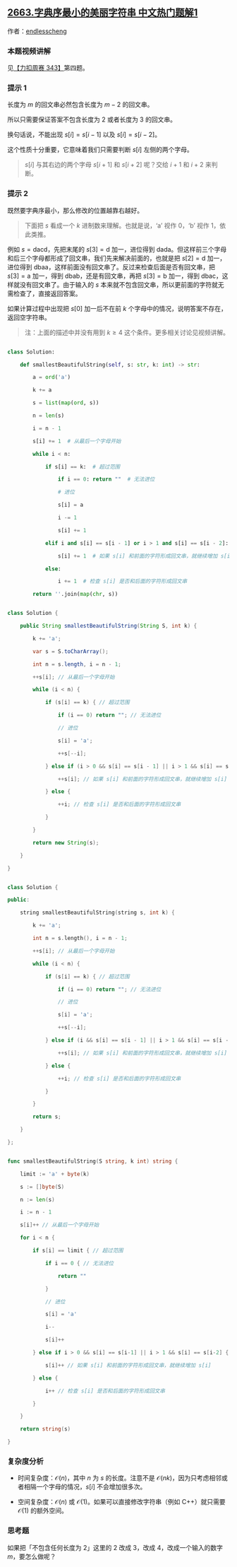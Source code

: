 ## [2663.字典序最小的美丽字符串 中文热门题解1](https://leetcode.cn/problems/lexicographically-smallest-beautiful-string/solutions/100000/tan-xin-pythonjavacgo-by-endlesscheng-yix5)

作者：[endlesscheng](https://leetcode.cn/u/endlesscheng)

### 本题视频讲解

见[【力扣周赛 343】](https://www.bilibili.com/video/BV1QX4y1m71X/)第四题。

### 提示 1

长度为 $m$ 的回文串必然包含长度为 $m-2$ 的回文串。

所以只需要保证答案不包含长度为 $2$ 或者长度为 $3$ 的回文串。

换句话说，不能出现 $s[i]=s[i-1]$ 以及 $s[i]=s[i-2]$。

这个性质十分重要，它意味着我们只需要判断 $s[i]$ 左侧的两个字母。

> $s[i]$ 与其右边的两个字母 $s[i+1]$ 和 $s[i+2]$ 呢？交给 $i+1$ 和 $i+2$ 来判断。

### 提示 2

既然要字典序最小，那么修改的位置越靠右越好。

> 下面把 $s$ 看成一个 $k$ 进制数来理解。也就是说，$\text{`a'}$ 视作 $0$，$\text{`b'}$ 视作 $1$，依此类推。

例如 $s=\text{dacd}$，先把末尾的 $s[3]=\text{d}$ 加一，进位得到 $\text{dada}$。但这样前三个字母和后三个字母都形成了回文串，我们先来解决前面的，也就是把 $s[2]=\text{d}$ 加一，进位得到 $\text{dbaa}$，这样前面没有回文串了。反过来检查后面是否有回文串，把 $s[3]=\text{a}$ 加一，得到 $\text{dbab}$，还是有回文串，再把 $s[3]=\text{b}$ 加一，得到 $\text{dbac}$，这样就没有回文串了。由于输入的 $s$ 本来就不包含回文串，所以更前面的字符就无需检查了，直接返回答案。

如果计算过程中出现把 $s[0]$ 加一后不在前 $k$ 个字母中的情况，说明答案不存在，返回空字符串。

> 注：上面的描述中并没有用到 $k\ge 4$ 这个条件。更多相关讨论见视频讲解。

```py [sol1-Python3]
class Solution:
    def smallestBeautifulString(self, s: str, k: int) -> str:
        a = ord('a')
        k += a
        s = list(map(ord, s))
        n = len(s)
        i = n - 1
        s[i] += 1  # 从最后一个字母开始
        while i < n:
            if s[i] == k:  # 超过范围
                if i == 0: return ""  # 无法进位
                # 进位
                s[i] = a
                i -= 1
                s[i] += 1
            elif i and s[i] == s[i - 1] or i > 1 and s[i] == s[i - 2]:
                s[i] += 1  # 如果 s[i] 和前面的字符形成回文串，就继续增加 s[i]
            else:
                i += 1  # 检查 s[i] 是否和后面的字符形成回文串
        return ''.join(map(chr, s))
```

```java [sol1-Java]
class Solution {
    public String smallestBeautifulString(String S, int k) {
        k += 'a';
        var s = S.toCharArray();
        int n = s.length, i = n - 1;
        ++s[i]; // 从最后一个字母开始
        while (i < n) {
            if (s[i] == k) { // 超过范围
                if (i == 0) return ""; // 无法进位
                // 进位
                s[i] = 'a';
                ++s[--i];
            } else if (i > 0 && s[i] == s[i - 1] || i > 1 && s[i] == s[i - 2]) {
                ++s[i]; // 如果 s[i] 和前面的字符形成回文串，就继续增加 s[i]
            } else {
                ++i; // 检查 s[i] 是否和后面的字符形成回文串
            }
        }
        return new String(s);
    }
}
```

```cpp [sol1-C++]
class Solution {
public:
    string smallestBeautifulString(string s, int k) {
        k += 'a';
        int n = s.length(), i = n - 1;
        ++s[i]; // 从最后一个字母开始
        while (i < n) {
            if (s[i] == k) { // 超过范围
                if (i == 0) return ""; // 无法进位
                // 进位
                s[i] = 'a';
                ++s[--i];
            } else if (i && s[i] == s[i - 1] || i > 1 && s[i] == s[i - 2]) {
                ++s[i]; // 如果 s[i] 和前面的字符形成回文串，就继续增加 s[i]
            } else {
                ++i; // 检查 s[i] 是否和后面的字符形成回文串
            }
        }
        return s;
    }
};
```

```go [sol1-Go]
func smallestBeautifulString(S string, k int) string {
	limit := 'a' + byte(k)
	s := []byte(S)
	n := len(s)
	i := n - 1
	s[i]++ // 从最后一个字母开始
	for i < n {
		if s[i] == limit { // 超过范围
			if i == 0 { // 无法进位
				return ""
			}
			// 进位
			s[i] = 'a'
			i--
			s[i]++
		} else if i > 0 && s[i] == s[i-1] || i > 1 && s[i] == s[i-2] {
			s[i]++ // 如果 s[i] 和前面的字符形成回文串，就继续增加 s[i]
		} else {
			i++ // 检查 s[i] 是否和后面的字符形成回文串
		}
	}
	return string(s)
}
```

### 复杂度分析

- 时间复杂度：$\mathcal{O}(n)$，其中 $n$ 为 $s$ 的长度。注意不是 $\mathcal{O}(nk)$，因为只考虑相邻或者相隔一个字母的情况，$s[i]$ 不会增加很多次。
- 空间复杂度：$\mathcal{O}(n)$ 或 $\mathcal{O}(1)$。如果可以直接修改字符串（例如 C++）就只需要 $\mathcal{O}(1)$ 的额外空间。

### 思考题

如果把「不包含任何长度为 $2$」这里的 $2$ 改成 $3$，改成 $4$，改成一个输入的数字 $m$，要怎么做呢？

